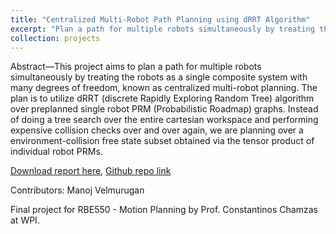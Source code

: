 ```yaml
---
title: "Centralized Multi-Robot Path Planning using dRRT Algorithm"
excerpt: "Plan a path for multiple robots simultaneously by treating the robots as a single composite system with many degrees of freedom.<br/><img src='/images/mujoco.png' width='500'/>"
collection: projects
---
```


Abstract—This project aims to plan a path for multiple robots simultaneously by treating the robots as a single composite system with many degrees of freedom, known as centralized multi-robot planning. The plan is to utilize dRRT (discrete Rapidly Exploring Random Tree) algorithm over preplanned single robot PRM (Probabilistic Roadmap) graphs. Instead of doing a tree search over the entire cartesian workspace and performing expensive collision checks over and over again, we are planning over a environment-collision free state subset obtained via the tensor product of individual robot PRMs. 

[Download report here](/files/Motion_Planning_Final_Report.pdf),  [Github repo link](https://github.com/AshwinDisa/Multi_robot_centralized_planning)

Contributors: Manoj Velmurugan

Final project for RBE550 - Motion Planning by Prof. Constantinos Chamzas at WPI.
